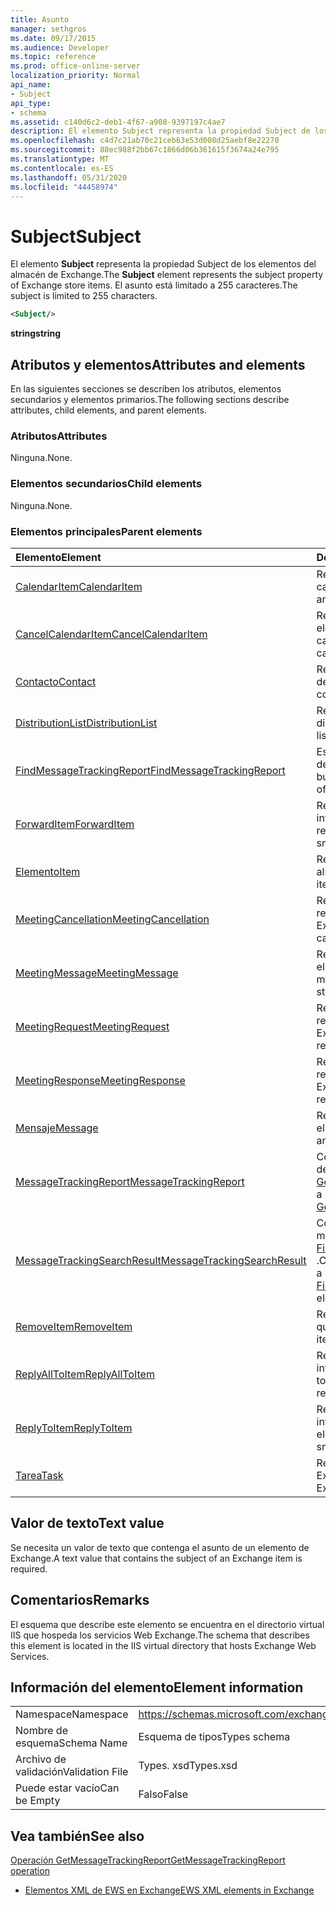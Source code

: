 ```yaml
---
title: Asunto
manager: sethgros
ms.date: 09/17/2015
ms.audience: Developer
ms.topic: reference
ms.prod: office-online-server
localization_priority: Normal
api_name:
- Subject
api_type:
- schema
ms.assetid: c140d6c2-deb1-4f67-a908-9397197c4ae7
description: El elemento Subject representa la propiedad Subject de los elementos del almacén de Exchange. El asunto está limitado a 255 caracteres.
ms.openlocfilehash: c4d7c21ab70c21ceb63e53d008d25aebf8e22270
ms.sourcegitcommit: 88ec988f2bb67c1866d06b361615f3674a24e795
ms.translationtype: MT
ms.contentlocale: es-ES
ms.lasthandoff: 05/31/2020
ms.locfileid: "44458974"
---
```

# <a name="subject"></a><span data-ttu-id="99ccc-104">Subject</span><span class="sxs-lookup"><span data-stu-id="99ccc-104">Subject</span></span>

<span data-ttu-id="99ccc-105">El elemento **Subject** representa la propiedad Subject de los elementos del almacén de Exchange.</span><span class="sxs-lookup"><span data-stu-id="99ccc-105">The **Subject** element represents the subject property of Exchange store items.</span></span> <span data-ttu-id="99ccc-106">El asunto está limitado a 255 caracteres.</span><span class="sxs-lookup"><span data-stu-id="99ccc-106">The subject is limited to 255 characters.</span></span> 
  
```XML
<Subject/>
```

 <span data-ttu-id="99ccc-107">**string**</span><span class="sxs-lookup"><span data-stu-id="99ccc-107">**string**</span></span>
## <a name="attributes-and-elements"></a><span data-ttu-id="99ccc-108">Atributos y elementos</span><span class="sxs-lookup"><span data-stu-id="99ccc-108">Attributes and elements</span></span>

<span data-ttu-id="99ccc-109">En las siguientes secciones se describen los atributos, elementos secundarios y elementos primarios.</span><span class="sxs-lookup"><span data-stu-id="99ccc-109">The following sections describe attributes, child elements, and parent elements.</span></span>
  
### <a name="attributes"></a><span data-ttu-id="99ccc-110">Atributos</span><span class="sxs-lookup"><span data-stu-id="99ccc-110">Attributes</span></span>

<span data-ttu-id="99ccc-111">Ninguna.</span><span class="sxs-lookup"><span data-stu-id="99ccc-111">None.</span></span>
  
### <a name="child-elements"></a><span data-ttu-id="99ccc-112">Elementos secundarios</span><span class="sxs-lookup"><span data-stu-id="99ccc-112">Child elements</span></span>

<span data-ttu-id="99ccc-113">Ninguna.</span><span class="sxs-lookup"><span data-stu-id="99ccc-113">None.</span></span>
  
### <a name="parent-elements"></a><span data-ttu-id="99ccc-114">Elementos principales</span><span class="sxs-lookup"><span data-stu-id="99ccc-114">Parent elements</span></span>

|<span data-ttu-id="99ccc-115">**Elemento**</span><span class="sxs-lookup"><span data-stu-id="99ccc-115">**Element**</span></span>|<span data-ttu-id="99ccc-116">**Descripción**</span><span class="sxs-lookup"><span data-stu-id="99ccc-116">**Description**</span></span>|
|:-----|:-----|
|[<span data-ttu-id="99ccc-117">CalendarItem</span><span class="sxs-lookup"><span data-stu-id="99ccc-117">CalendarItem</span></span>](calendaritem.md) <br/> |<span data-ttu-id="99ccc-118">Representa un elemento de calendario de Exchange.</span><span class="sxs-lookup"><span data-stu-id="99ccc-118">Represents an Exchange calendar item.</span></span>  <br/> |
|[<span data-ttu-id="99ccc-119">CancelCalendarItem</span><span class="sxs-lookup"><span data-stu-id="99ccc-119">CancelCalendarItem</span></span>](cancelcalendaritem.md) <br/> |<span data-ttu-id="99ccc-120">Representa un objeto de respuesta de elemento de calendario de cancelación.</span><span class="sxs-lookup"><span data-stu-id="99ccc-120">Represents a cancel calendar item response object.</span></span>  <br/> |
|[<span data-ttu-id="99ccc-121">Contacto</span><span class="sxs-lookup"><span data-stu-id="99ccc-121">Contact</span></span>](contact.md) <br/> |<span data-ttu-id="99ccc-122">Representa un elemento de contacto de Exchange.</span><span class="sxs-lookup"><span data-stu-id="99ccc-122">Represents an Exchange contact item.</span></span>  <br/> |
|[<span data-ttu-id="99ccc-123">DistributionList</span><span class="sxs-lookup"><span data-stu-id="99ccc-123">DistributionList</span></span>](distributionlist.md) <br/> |<span data-ttu-id="99ccc-124">Representa una lista de distribución.</span><span class="sxs-lookup"><span data-stu-id="99ccc-124">Represents a distribution list.</span></span>  <br/> |
|[<span data-ttu-id="99ccc-125">FindMessageTrackingReport</span><span class="sxs-lookup"><span data-stu-id="99ccc-125">FindMessageTrackingReport</span></span>](findmessagetrackingreport.md) <br/> |<span data-ttu-id="99ccc-126">Especifica los criterios para los tipos de mensajes que se van a buscar.</span><span class="sxs-lookup"><span data-stu-id="99ccc-126">Specifies criteria for the types of messages to find.</span></span>  <br/> |
|[<span data-ttu-id="99ccc-127">ForwardItem</span><span class="sxs-lookup"><span data-stu-id="99ccc-127">ForwardItem</span></span>](forwarditem.md) <br/> |<span data-ttu-id="99ccc-128">Representa un objeto de respuesta inteligente de elemento de reenvío.</span><span class="sxs-lookup"><span data-stu-id="99ccc-128">Represents a forward item smart response object.</span></span>  <br/> |
|[<span data-ttu-id="99ccc-129">Elemento</span><span class="sxs-lookup"><span data-stu-id="99ccc-129">Item</span></span>](item.md) <br/> |<span data-ttu-id="99ccc-130">Representa un elemento en el almacén de Exchange.</span><span class="sxs-lookup"><span data-stu-id="99ccc-130">Represents an item in the Exchange store.</span></span>  <br/> |
|[<span data-ttu-id="99ccc-131">MeetingCancellation</span><span class="sxs-lookup"><span data-stu-id="99ccc-131">MeetingCancellation</span></span>](meetingcancellation.md) <br/> |<span data-ttu-id="99ccc-132">Representa una cancelación de reunión en el almacén de Exchange.</span><span class="sxs-lookup"><span data-stu-id="99ccc-132">Represents a meeting cancellation in the Exchange store.</span></span>  <br/> |
|[<span data-ttu-id="99ccc-133">MeetingMessage</span><span class="sxs-lookup"><span data-stu-id="99ccc-133">MeetingMessage</span></span>](meetingmessage.md) <br/> |<span data-ttu-id="99ccc-134">Representa un mensaje de reunión en el almacén de Exchange.</span><span class="sxs-lookup"><span data-stu-id="99ccc-134">Represents a meeting message in the Exchange store.</span></span>  <br/> |
|[<span data-ttu-id="99ccc-135">MeetingRequest</span><span class="sxs-lookup"><span data-stu-id="99ccc-135">MeetingRequest</span></span>](meetingrequest.md) <br/> |<span data-ttu-id="99ccc-136">Representa una convocatoria de reunión en el almacén de Exchange.</span><span class="sxs-lookup"><span data-stu-id="99ccc-136">Represents a meeting request in the Exchange store.</span></span>  <br/> |
|[<span data-ttu-id="99ccc-137">MeetingResponse</span><span class="sxs-lookup"><span data-stu-id="99ccc-137">MeetingResponse</span></span>](meetingresponse.md) <br/> |<span data-ttu-id="99ccc-138">Representa una respuesta a una reunión en el almacén de Exchange.</span><span class="sxs-lookup"><span data-stu-id="99ccc-138">Represents a meeting response in the Exchange store.</span></span>  <br/> |
|[<span data-ttu-id="99ccc-139">Mensaje</span><span class="sxs-lookup"><span data-stu-id="99ccc-139">Message</span></span>](message-ex15websvcsotherref.md) <br/> |<span data-ttu-id="99ccc-140">Representa un correo electrónico en el almacén de Exchange.</span><span class="sxs-lookup"><span data-stu-id="99ccc-140">Represents an e-mail in the Exchange store.</span></span>  <br/> |
|[<span data-ttu-id="99ccc-141">MessageTrackingReport</span><span class="sxs-lookup"><span data-stu-id="99ccc-141">MessageTrackingReport</span></span>](messagetrackingreport.md) <br/> |<span data-ttu-id="99ccc-142">Contiene un solo mensaje que se devuelve en una [operación GetMessageTrackingReport](getmessagetrackingreport-operation.md).</span><span class="sxs-lookup"><span data-stu-id="99ccc-142">Contains a single message that is returned in a [GetMessageTrackingReport operation](getmessagetrackingreport-operation.md).</span></span>  <br/> |
|[<span data-ttu-id="99ccc-143">MessageTrackingSearchResult</span><span class="sxs-lookup"><span data-stu-id="99ccc-143">MessageTrackingSearchResult</span></span>](messagetrackingsearchresult.md) <br/> |<span data-ttu-id="99ccc-144">Contiene un único resultado de mensaje para un elemento [FindMessageTrackingReportResponse](findmessagetrackingreportresponse.md) .</span><span class="sxs-lookup"><span data-stu-id="99ccc-144">Contains a single message result for a [FindMessageTrackingReportResponse](findmessagetrackingreportresponse.md) element.</span></span>  <br/> |
|[<span data-ttu-id="99ccc-145">RemoveItem</span><span class="sxs-lookup"><span data-stu-id="99ccc-145">RemoveItem</span></span>](removeitem.md) <br/> |<span data-ttu-id="99ccc-146">Representa un objeto de respuesta de quitar elemento.</span><span class="sxs-lookup"><span data-stu-id="99ccc-146">Represents a remove item response object.</span></span>  <br/> |
|[<span data-ttu-id="99ccc-147">ReplyAllToItem</span><span class="sxs-lookup"><span data-stu-id="99ccc-147">ReplyAllToItem</span></span>](replyalltoitem.md) <br/> |<span data-ttu-id="99ccc-148">Representa un objeto de respuesta inteligente responder a todos.</span><span class="sxs-lookup"><span data-stu-id="99ccc-148">Represents a reply-to-all smart response object.</span></span>  <br/> |
|[<span data-ttu-id="99ccc-149">ReplyToItem</span><span class="sxs-lookup"><span data-stu-id="99ccc-149">ReplyToItem</span></span>](replytoitem.md) <br/> |<span data-ttu-id="99ccc-150">Representa un objeto de respuesta inteligente de respuesta a elemento.</span><span class="sxs-lookup"><span data-stu-id="99ccc-150">Represents a reply-to-item smart response object.</span></span>  <br/> |
|[<span data-ttu-id="99ccc-151">Tarea</span><span class="sxs-lookup"><span data-stu-id="99ccc-151">Task</span></span>](task.md) <br/> |<span data-ttu-id="99ccc-152">Representa una tarea del almacén de Exchange.</span><span class="sxs-lookup"><span data-stu-id="99ccc-152">Represents a task in the Exchange store.</span></span>  <br/> |
   
## <a name="text-value"></a><span data-ttu-id="99ccc-153">Valor de texto</span><span class="sxs-lookup"><span data-stu-id="99ccc-153">Text value</span></span>

<span data-ttu-id="99ccc-154">Se necesita un valor de texto que contenga el asunto de un elemento de Exchange.</span><span class="sxs-lookup"><span data-stu-id="99ccc-154">A text value that contains the subject of an Exchange item is required.</span></span>
  
## <a name="remarks"></a><span data-ttu-id="99ccc-155">Comentarios</span><span class="sxs-lookup"><span data-stu-id="99ccc-155">Remarks</span></span>

<span data-ttu-id="99ccc-156">El esquema que describe este elemento se encuentra en el directorio virtual IIS que hospeda los servicios Web Exchange.</span><span class="sxs-lookup"><span data-stu-id="99ccc-156">The schema that describes this element is located in the IIS virtual directory that hosts Exchange Web Services.</span></span>
  
## <a name="element-information"></a><span data-ttu-id="99ccc-157">Información del elemento</span><span class="sxs-lookup"><span data-stu-id="99ccc-157">Element information</span></span>

|||
|:-----|:-----|
|<span data-ttu-id="99ccc-158">Namespace</span><span class="sxs-lookup"><span data-stu-id="99ccc-158">Namespace</span></span>  <br/> |https://schemas.microsoft.com/exchange/services/2006/types  <br/> |
|<span data-ttu-id="99ccc-159">Nombre de esquema</span><span class="sxs-lookup"><span data-stu-id="99ccc-159">Schema Name</span></span>  <br/> |<span data-ttu-id="99ccc-160">Esquema de tipos</span><span class="sxs-lookup"><span data-stu-id="99ccc-160">Types schema</span></span>  <br/> |
|<span data-ttu-id="99ccc-161">Archivo de validación</span><span class="sxs-lookup"><span data-stu-id="99ccc-161">Validation File</span></span>  <br/> |<span data-ttu-id="99ccc-162">Types. xsd</span><span class="sxs-lookup"><span data-stu-id="99ccc-162">Types.xsd</span></span>  <br/> |
|<span data-ttu-id="99ccc-163">Puede estar vacío</span><span class="sxs-lookup"><span data-stu-id="99ccc-163">Can be Empty</span></span>  <br/> |<span data-ttu-id="99ccc-164">Falso</span><span class="sxs-lookup"><span data-stu-id="99ccc-164">False</span></span>  <br/> |
   
## <a name="see-also"></a><span data-ttu-id="99ccc-165">Vea también</span><span class="sxs-lookup"><span data-stu-id="99ccc-165">See also</span></span>



[<span data-ttu-id="99ccc-166">Operación GetMessageTrackingReport</span><span class="sxs-lookup"><span data-stu-id="99ccc-166">GetMessageTrackingReport operation</span></span>](getmessagetrackingreport-operation.md)


- [<span data-ttu-id="99ccc-167">Elementos XML de EWS en Exchange</span><span class="sxs-lookup"><span data-stu-id="99ccc-167">EWS XML elements in Exchange</span></span>](ews-xml-elements-in-exchange.md)

